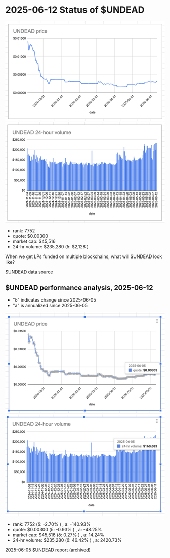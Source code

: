 # 2025-06-12 Status of $UNDEAD 

![$UNDEAD rank](imgs/01a-rank.png) 
![$UNDEAD quote](imgs/01b-quote.png) 
![$UNDEAD market captalization](imgs/01c-cap.png) 
![$UNDEAD 24-hour volume](imgs/01d-vol.png) 

* rank: 7752 
* quote: $0.00300 
* market cap: $45,516 
* 24-hr volume: $235,280 (δ: $2,128 ) 

When we get LPs funded on multiple blockchains, what will $UNDEAD look like? 

[$UNDEAD data source](https://www.coingecko.com/en/coins/undead-blocks) 
## $UNDEAD performance analysis, 2025-06-12 

* "δ" indicates change since 2025-06-05 
* "a" is annualized since 2025-06-05 

![$UNDEAD rank](../05/imgs/snapshot/01a-rank.png) 
![$UNDEAD quote](../05/imgs/snapshot/01b-quote.png) 
![$UNDEAD market captalization](../05/imgs/snapshot/01c-cap.png) 
![$UNDEAD 24-hour volume](../05/imgs/snapshot/01d-vol.png) 

* rank: 7752 (δ: -2.70% ) , a: -140.93% 
* quote: $0.00300 (δ: -0.93% ) , a: -48.25% 
* market cap: $45,516 (δ: 0.27% ) , a: 14.24% 
* 24-hr volume: $235,280 (δ: 46.42% ) , a: 2420.73% 

[2025-06-05 $UNDEAD report (archived)](https://github.com/pivoteur/biz/tree/main/blog/2025/06/05) 
